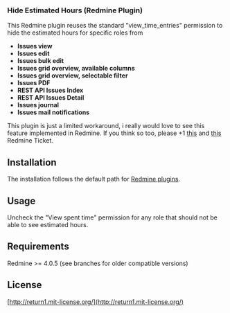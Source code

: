 ### Hide Estimated Hours (Redmine Plugin)

This Redmine plugin reuses the standard "view_time_entries" permission to hide the estimated hours for specific roles from

* **Issues view**
* **Issues edit**
* **Issues bulk edit**
* **Issues grid overview, available columns**
* **Issues grid overview, selectable filter**
* **Issues PDF**
* **REST API Issues Index**
* **REST API Issues Detail**
* **Issues journal**
* **Issues mail notifications**

This plugin is just a limited workaround, i really would love to see this feature implemented in Redmine. If you think so
too, please +1 [this](http://www.redmine.org/issues/12005) and [this](http://www.redmine.org/issues/11963)
Redmine Ticket.


## Installation

The installation follows the default path for [Redmine plugins](http://www.redmine.org/projects/redmine/wiki/Plugins).


## Usage

Uncheck the "View spent time" permission for any role that should not be able to see estimated hours.


## Requirements

Redmine >= 4.0.5
(see branches for older compatible versions)


## License


[http://return1.mit-license.org/](http://return1.mit-license.org/)
